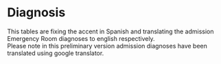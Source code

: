 # Diagnosis

This tables are fixing the accent in Spanish and translating the admission Emergency Room diagnoses to english respectively.  
Please note in this preliminary version admission diagnoses have been translated using google translator. 
